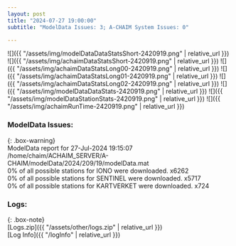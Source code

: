 ```yaml
---
layout: post
title: "2024-07-27 19:00:00"
subtitle: "ModelData Issues: 3; A-CHAIM System Issues: 0"

---
```


![]({{ "/assets/img/modelDataDataStatsShort-2420919.png" | relative_url }})
![]({{ "/assets/img/achaimDataStatsShort-2420919.png" | relative_url }})
![]({{ "/assets/img/achaimDataStatsLong00-2420919.png" | relative_url }})
![]({{ "/assets/img/achaimDataStatsLong01-2420919.png" | relative_url }})
![]({{ "/assets/img/achaimDataStatsLong02-2420919.png" | relative_url }})
![]({{ "/assets/img/modelDataDataStats-2420919.png" | relative_url }})
![]({{ "/assets/img/modelDataStationStats-2420919.png" | relative_url }})
![]({{ "/assets/img/achaimRunTime-2420919.png" | relative_url }})


### ModelData Issues:  
  
{: .box-warning}  
 ModelData report for 27-Jul-2024 19:15:07   
 /home/chaim/ACHAIM_SERVER/A-CHAIM/modelData/2024/209/19/modelData.mat   
 0% of all possible stations for IONO were downloaded. x6262   
 0% of all possible stations for SENTINEL were downloaded. x5717   
 0% of all possible stations for KARTVERKET were downloaded. x724   
  


### Logs:  
  
{: .box-note}  
[Logs.zip]({{ "/assets/other/logs.zip" | relative_url }})  
[Log Info]({{ "/logInfo" | relative_url }})  

